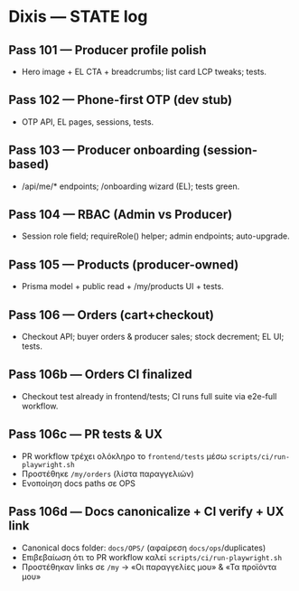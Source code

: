 # Dixis — STATE log

## Pass 101 — Producer profile polish
- Hero image + EL CTA + breadcrumbs; list card LCP tweaks; tests.

## Pass 102 — Phone-first OTP (dev stub)
- OTP API, EL pages, sessions, tests.

## Pass 103 — Producer onboarding (session-based)
- /api/me/* endpoints; /onboarding wizard (EL); tests green.

## Pass 104 — RBAC (Admin vs Producer)
- Session role field; requireRole() helper; admin endpoints; auto-upgrade.

## Pass 105 — Products (producer-owned)
- Prisma model + public read + /my/products UI + tests.

## Pass 106 — Orders (cart+checkout)
- Checkout API; buyer orders & producer sales; stock decrement; EL UI; tests.

## Pass 106b — Orders CI finalized
- Checkout test already in frontend/tests; CI runs full suite via e2e-full workflow.

## Pass 106c — PR tests & UX
- PR workflow τρέχει ολόκληρο το `frontend/tests` μέσω `scripts/ci/run-playwright.sh`
- Προστέθηκε `/my/orders` (λίστα παραγγελιών)
- Ενοποίηση docs paths σε OPS

## Pass 106d — Docs canonicalize + CI verify + UX link
- Canonical docs folder: `docs/OPS/` (αφαίρεση `docs/ops`/duplicates)
- Επιβεβαίωση ότι το PR workflow καλεί `scripts/ci/run-playwright.sh`
- Προστέθηκαν links σε `/my` → «Οι παραγγελίες μου» & «Τα προϊόντα μου»
